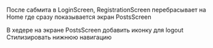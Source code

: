 









После сабмита в LoginScreen, RegistrationScreen перебрасывает на Home где сразу показывается экран PostsScreen





В хедере на экране PostsScreen добавить иконку для logout
Стилизировать нижнюю навигацию